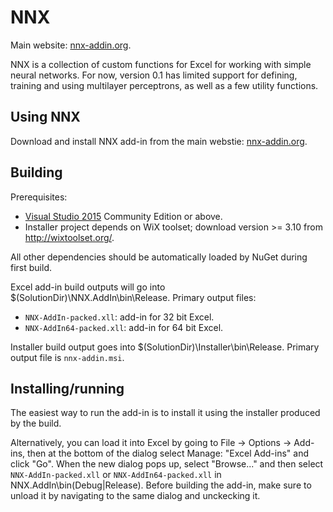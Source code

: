 # NNX
Main website: [nnx-addin.org](https://nnx-addin.org).

NNX is a collection of custom functions for Excel for working with simple neural networks. For now, version 0.1 has limited support for defining, training and using multilayer perceptrons, as well as a few utility functions.

## Using NNX
Download and install NNX add-in from the main webstie: [nnx-addin.org](https://nnx-addin.org).

## Building

Prerequisites:
* [Visual Studio 2015](https://www.visualstudio.com/) Community Edition or above. 
* Installer project depends on WiX toolset; download version >= 3.10 from http://wixtoolset.org/.

All other dependencies should be automatically loaded by NuGet during first build. 

Excel add-in build outputs will go into $(SolutionDir)\NNX.AddIn\bin\Release. Primary output files:

* `NNX-AddIn-packed.xll`: add-in for 32 bit Excel. 
* `NNX-AddIn64-packed.xll`: add-in for 64 bit Excel. 

Installer build output goes into $(SolutionDir)\Installer\bin\Release. Primary output file is `nnx-addin.msi`.

## Installing/running

The easiest way to run the add-in is to install it using the installer produced by the build.

Alternatively, you can load it into Excel by going to File -> Options -> Add-ins, then at the bottom of the dialog
select Manage: "Excel Add-ins" and click "Go".  When the new dialog pops up, select "Browse..." and then select
`NNX-AddIn-packed.xll` or `NNX-AddIn64-packed.xll` in NNX.AddIn\bin\(Debug|Release)\.  Before building the add-in, 
make sure to unload it by navigating to the same dialog and unckecking it.
